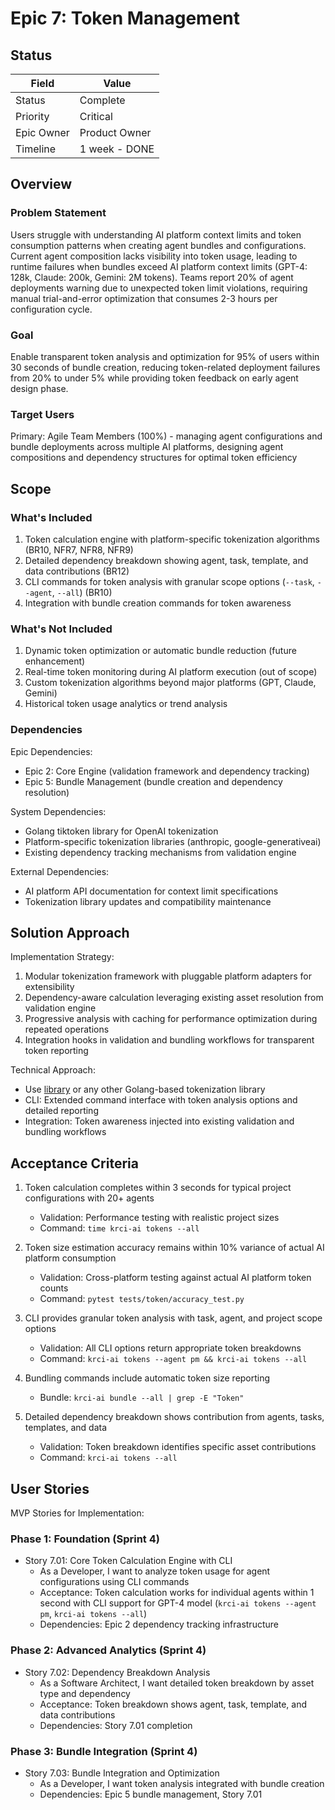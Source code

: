 # Epic 7: Token Management

## Status

| Field                | Value                    |
|----------------------|--------------------------|
| Status               | Complete                 |
| Priority             | Critical                 |
| Epic Owner           | Product Owner            |
| Timeline             | 1 week - DONE            |

## Overview

### Problem Statement

Users struggle with understanding AI platform context limits and token consumption patterns when creating agent bundles and configurations. Current agent composition lacks visibility into token usage, leading to runtime failures when bundles exceed AI platform context limits (GPT-4: 128k, Claude: 200k, Gemini: 2M tokens). Teams report 20% of agent deployments warning due to unexpected token limit violations, requiring manual trial-and-error optimization that consumes 2-3 hours per configuration cycle.

### Goal

Enable transparent token analysis and optimization for 95% of users within 30 seconds of bundle creation, reducing token-related deployment failures from 20% to under 5% while providing token feedback on early agent design phase.

### Target Users

Primary: Agile Team Members (100%) - managing agent configurations and bundle deployments across multiple AI platforms, designing agent compositions and dependency structures for optimal token efficiency

## Scope

### What's Included

1. Token calculation engine with platform-specific tokenization algorithms (BR10, NFR7, NFR8, NFR9)
2. Detailed dependency breakdown showing agent, task, template, and data contributions (BR12)
3. CLI commands for token analysis with granular scope options (`--task`, `--agent`, `--all`) (BR10)
4. Integration with bundle creation commands for token awareness

### What's Not Included

1. Dynamic token optimization or automatic bundle reduction (future enhancement)
2. Real-time token monitoring during AI platform execution (out of scope)
3. Custom tokenization algorithms beyond major platforms (GPT, Claude, Gemini)
4. Historical token usage analytics or trend analysis

### Dependencies

Epic Dependencies:

- Epic 2: Core Engine (validation framework and dependency tracking)
- Epic 5: Bundle Management (bundle creation and dependency resolution)

System Dependencies:

- Golang tiktoken library for OpenAI tokenization
- Platform-specific tokenization libraries (anthropic, google-generativeai)
- Existing dependency tracking mechanisms from validation engine

External Dependencies:

- AI platform API documentation for context limit specifications
- Tokenization library updates and compatibility maintenance

## Solution Approach

Implementation Strategy:

1. Modular tokenization framework with pluggable platform adapters for extensibility
2. Dependency-aware calculation leveraging existing asset resolution from validation engine
3. Progressive analysis with caching for performance optimization during repeated operations
4. Integration hooks in validation and bundling workflows for transparent token reporting

Technical Approach:

- Use [library](https://github.com/tiktoken-go/tokenizer) or any other Golang-based tokenization library
- CLI: Extended command interface with token analysis options and detailed reporting
- Integration: Token awareness injected into existing validation and bundling workflows

## Acceptance Criteria

1. Token calculation completes within 3 seconds for typical project configurations with 20+ agents
   - Validation: Performance testing with realistic project sizes
   - Command: `time krci-ai tokens --all`

2. Token size estimation accuracy remains within 10% variance of actual AI platform consumption
   - Validation: Cross-platform testing against actual AI platform token counts
   - Command: `pytest tests/token/accuracy_test.py`

3. CLI provides granular token analysis with task, agent, and project scope options
   - Validation: All CLI options return appropriate token breakdowns
   - Command: `krci-ai tokens --agent pm && krci-ai tokens --all`

4. Bundling commands include automatic token size reporting
   - Bundle: `krci-ai bundle --all | grep -E "Token"`

5. Detailed dependency breakdown shows contribution from agents, tasks, templates, and data
   - Validation: Token breakdown identifies specific asset contributions
   - Command: `krci-ai tokens --all`


## User Stories

MVP Stories for Implementation:

### Phase 1: Foundation (Sprint 4)

- Story 7.01: Core Token Calculation Engine with CLI
  - As a Developer, I want to analyze token usage for agent configurations using CLI commands
  - Acceptance: Token calculation works for individual agents within 1 second with CLI support for GPT-4 model (`krci-ai tokens --agent pm`, `krci-ai tokens --all`)
  - Dependencies: Epic 2 dependency tracking infrastructure

### Phase 2: Advanced Analytics (Sprint 4)

- Story 7.02: Dependency Breakdown Analysis
  - As a Software Architect, I want detailed token breakdown by asset type and dependency
  - Acceptance: Token breakdown shows agent, task, template, and data contributions
  - Dependencies: Story 7.01 completion

### Phase 3: Bundle Integration (Sprint 4)

- Story 7.03: Bundle Integration and Optimization
  - As a Developer, I want token analysis integrated with bundle creation
  - Dependencies: Epic 5 bundle management, Story 7.01
